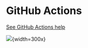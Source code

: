 
# GitHub Actions 

[See GitHub Actions help](https://docs.github.com/en/actions/learn-github-actions)

![](https://upload.wikimedia.org/wikipedia/commons/2/21/OpenGL_Tutorial_TODO.png){width=300x}

